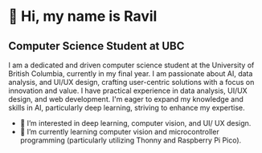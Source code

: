 # 👋 Hi, my name is Ravil

## Computer Science Student at UBC
I am a dedicated and driven computer science student at the University of British Columbia, currently in my final year. I am passionate about AI, data analysis, and UI/UX design, crafting user-centric solutions with a focus on innovation and value. I have practical experience in data analysis, UI/UX design, and web development. I'm eager to expand my knowledge and skills in AI, particularly deep learning, striving to enhance my expertise.

- 👀 I’m interested in deep learning, computer vision, and UI/ UX design. 
- 🌱 I’m currently learning computer vision and microcontroller programming (particularly utilizing Thonny and Raspberry Pi Pico).


<!---
R4VILKHGB/R4VILKHGB is a ✨ special ✨ repository because its `README.md` (this file) appears on your GitHub profile.
You can click the Preview link to take a look at your changes.
--->

